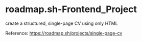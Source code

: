 # roadmap.sh-Frontend_Project

 create a structured, single-page CV using only HTML

Reference: https://roadmap.sh/projects/single-page-cv
